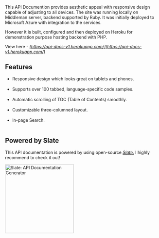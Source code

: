 This API Documention provides aesthetic appeal with responsive design capable of adjusting to all devices. 
The site was running locally on Middleman server, backend supported by Ruby. It was initially deployed to Microsoft Azure with integration to the services.

However it is built, configured and then deployed on Heroku for demonstration purpose hosting backend with PHP.

View here - <em>[https://api-docs-v1.herokuapp.com/](https://api-docs-v1.herokuapp.com/)</em>

Features
-------------------------------
<ul>
  <li>Responsive design which looks great on tablets and phones.</li> <br>
  <li>Supports over 100 tabbed, language-specific code samples.</li> <br>
  <li>Automatic scrolling of TOC (Table of Contents) smoothly.</li> <br>
  <li>Customizable three-columned layout.</li><br>
  <li>In-page Search.</li><br>
</ul>  

Powered by Slate
----------------------------

This API documentation is powered by using open-source <em>[Slate.](https://github.com/slatedocs/slate)</em> I highly recommend to check it out!

<img src="https://raw.githubusercontent.com/slatedocs/img/main/logo-slate.png" alt="Slate: API Documentation Generator" width="226">
<br>

